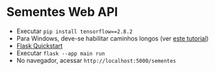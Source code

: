 # Sementes Web API

* Executar `pip install tensorflow==2.8.2`
* Para Windows, deve-se habilitar caminhos longos (ver [este tutorial](https://knowledge.autodesk.com/pt-br/support/autocad/troubleshooting/caas/sfdcarticles/sfdcarticles/PTB/The-Windows-10-default-path-length-limitation-MAX-PATH-is-256-characters.html))
* [Flask Quickstart](https://flask.palletsprojects.com/en/2.2.x/quickstart/)
* Executar `flask --app main run`
* No navegador, acessar `http://localhost:5000/sementes`